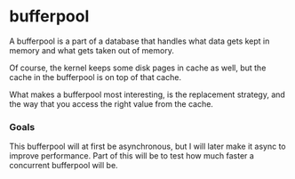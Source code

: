 # bufferpool

A bufferpool is a part of a database that handles what data gets kept in memory and what gets taken out of memory.

Of course, the kernel keeps some disk pages in cache as well, but the cache in the bufferpool is on top of that cache.

What makes a bufferpool most interesting, is the replacement strategy, and the way that you access the right value from the cache.

### Goals

This bufferpool will at first be asynchronous, but I will later make it async to improve performance. Part of this will be to test how much faster a concurrent bufferpool will be.
